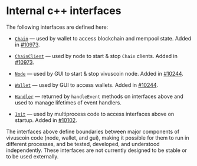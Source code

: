 # Internal c++ interfaces

The following interfaces are defined here:

* [`Chain`](chain.h) — used by wallet to access blockchain and mempool state. Added in [#10973](https://github.com/vivuscoin/vivuscoin/pull/10973).

* [`ChainClient`](chain.h) — used by node to start & stop `Chain` clients. Added in [#10973](https://github.com/vivuscoin/vivuscoin/pull/10973).

* [`Node`](node.h) — used by GUI to start & stop vivuscoin node. Added in [#10244](https://github.com/vivuscoin/vivuscoin/pull/10244).

* [`Wallet`](wallet.h) — used by GUI to access wallets. Added in [#10244](https://github.com/vivuscoin/vivuscoin/pull/10244).

* [`Handler`](handler.h) — returned by `handleEvent` methods on interfaces above and used to manage lifetimes of event handlers.

* [`Init`](init.h) — used by multiprocess code to access interfaces above on startup. Added in [#10102](https://github.com/vivuscoin/vivuscoin/pull/10102).

The interfaces above define boundaries between major components of vivuscoin code (node, wallet, and gui), making it possible for them to run in different processes, and be tested, developed, and understood independently. These interfaces are not currently designed to be stable or to be used externally.
